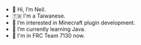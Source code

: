 - 👋 Hi, I’m Neil.
- :taiwan: I'm a Taiwanese.
- 👀 I’m interested in Minecraft plugin development.
- 🌱 I’m currently learning Java.
- 🤖 I'm in FRC Team 7130 now.

<!---
Hong4507/Hong4507 is a ✨ special ✨ repository because its `README.md` (this file) appears on your GitHub profile.
You can click the Preview link to take a look at your changes.
--->
